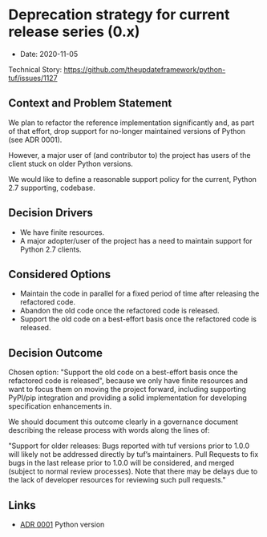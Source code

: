 # Deprecation strategy for current release series (0.x)

* Date: 2020-11-05

Technical Story: https://github.com/theupdateframework/python-tuf/issues/1127

## Context and Problem Statement

We plan to refactor the reference implementation significantly and, as part of
that effort, drop support for no-longer maintained versions of Python
(see ADR 0001).

However, a major user of (and contributor to) the project has users of the
client stuck on older Python versions.

We would like to define a reasonable support policy for the current, Python 2.7
supporting, codebase.

## Decision Drivers

* We have finite resources.
* A major adopter/user of the project has a need to maintain support for
  Python 2.7 clients.

## Considered Options

* Maintain the code in parallel for a fixed period of time after releasing the
  refactored code.
* Abandon the old code once the refactored code is released.
* Support the old code on a best-effort basis once the refactored code is
  released.

## Decision Outcome

Chosen option: "Support the old code on a best-effort basis once the refactored
code is released", because we only have finite resources and want to focus them
on moving the project forward, including supporting PyPI/pip integration and
providing a solid implementation for developing specification enhancements in.

We should document this outcome clearly in a governance document describing
the release process with words along the lines of:

"Support for older releases:
Bugs reported with tuf versions prior to 1.0.0 will likely not be addressed
directly by tuf’s maintainers. Pull Requests to fix bugs in the last release
prior to 1.0.0 will be considered, and merged (subject to normal review
processes). Note that there may be delays due to the lack of developer resources
for reviewing such pull requests."

## Links

* [ADR 0001](0001-python-version-3-6-plus.md) Python version
